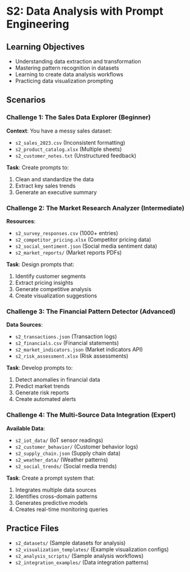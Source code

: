 # S2: Data Analysis with Prompt Engineering

## Learning Objectives
- Understanding data extraction and transformation
- Mastering pattern recognition in datasets
- Learning to create data analysis workflows
- Practicing data visualization prompting

## Scenarios

### Challenge 1: The Sales Data Explorer (Beginner)
**Context**: You have a messy sales dataset:
- `s2_sales_2023.csv` (Inconsistent formatting)
- `s2_product_catalog.xlsx` (Multiple sheets)
- `s2_customer_notes.txt` (Unstructured feedback)

**Task**: Create prompts to:
1. Clean and standardize the data
2. Extract key sales trends
3. Generate an executive summary

### Challenge 2: The Market Research Analyzer (Intermediate)
**Resources**:
- `s2_survey_responses.csv` (1000+ entries)
- `s2_competitor_pricing.xlsx` (Competitor pricing data)
- `s2_social_sentiment.json` (Social media sentiment data)
- `s2_market_reports/` (Market reports PDFs)

**Task**: Design prompts that:
1. Identify customer segments
2. Extract pricing insights
3. Generate competitive analysis
4. Create visualization suggestions

### Challenge 3: The Financial Pattern Detector (Advanced)
**Data Sources**:
- `s2_transactions.json` (Transaction logs)
- `s2_financials.csv` (Financial statements)
- `s2_market_indicators.json` (Market indicators API)
- `s2_risk_assessment.xlsx` (Risk assessments)

**Task**: Develop prompts to:
1. Detect anomalies in financial data
2. Predict market trends
3. Generate risk reports
4. Create automated alerts

### Challenge 4: The Multi-Source Data Integration (Expert)
**Available Data**:
- `s2_iot_data/` (IoT sensor readings)
- `s2_customer_behavior/` (Customer behavior logs)
- `s2_supply_chain.json` (Supply chain data)
- `s2_weather_data/` (Weather patterns)
- `s2_social_trends/` (Social media trends)

**Task**: Create a prompt system that:
1. Integrates multiple data sources
2. Identifies cross-domain patterns
3. Generates predictive models
4. Creates real-time monitoring queries

## Practice Files
- `s2_datasets/` (Sample datasets for analysis)
- `s2_visualization_templates/` (Example visualization configs)
- `s2_analysis_scripts/` (Sample analysis workflows)
- `s2_integration_examples/` (Data integration patterns) 